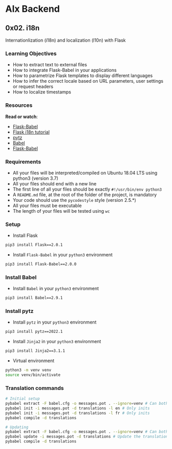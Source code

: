 # Alx Backend

## 0x02. i18n

Internationlization (i18n) and localization (l10n) with Flask

### Learning Objectives

- How to extract text to external files
- How to integrate Flask-Babel in your applications
- How to parametrize Flask templates to display different languages
- How to infer the correct locale based on URL parameters, user settings or request headers
- How to localize timestamps

### Resources

**Read or watch**:

- [Flask-Babel](https://flask-babel.tkte.ch/)
- [Flask i18n tutorial](https://blog.miguelgrinberg.com/post/the-flask-mega-tutorial-part-xiii-i18n-and-l10n)
- [pytz](http://pytz.sourceforge.net/)
- [Babel](http://babel.pocoo.org/en/latest/)
- [Flask-Babel](https://pythonhosted.org/Flask-Babel/)

### Requirements

- All your files will be interpreted/compiled on Ubuntu 18.04 LTS using python3 (version 3.7)
- All your files should end with a new line
- The first line of all your files should be exactly `#!/usr/bin/env python3`
- A `README.md` file, at the root of the folder of the project, is mandatory
- Your code should use the `pycodestyle` style (version 2.5.*)
- All your files must be executable
- The length of your files will be tested using `wc`

### Setup

- Install Flask

```bash
pip3 install Flask==2.0.1
```

- Install `Flask-Babel` in your `python3` environment

```bash
pip3 install Flask-Babel==2.0.0
```

### Install Babel

- Install `Babel` in your `python3` environment

```bash
pip3 install Babel==2.9.1
```

### Install pytz

- Install `pytz` in your `python3` environment

```bash
pip3 install pytz==2022.1
```

- Install `Jinja2` in your `python3` environment

```bash
pip3 install Jinja2==3.1.1
```

- Virtual environment

```bash
python3 -m venv venv
source venv/bin/activate
```

### Translation commands

```bash
# Initial setup
pybabel extract -F babel.cfg -o messages.pot . --ignore=venv # Can both init and update
pybabel init -i messages.pot -d translations -l en # Only inits
pybabel init -i messages.pot -d translations -l fr # Only inits
pybabel compile -d translations

# Updating
pybabel extract -F babel.cfg -o messages.pot . --ignore=venv # Can both init and update
pybabel update -i messages.pot -d translations # Update the translation files
pybabel compile -d translations
```
